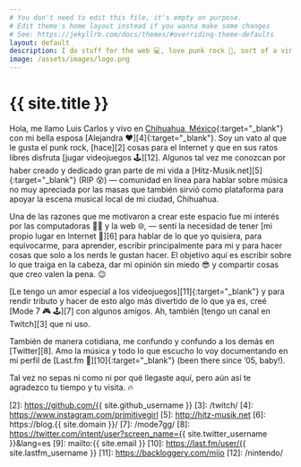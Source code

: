 ```yaml
---
# You don't need to edit this file, it's empty on purpose.
# Edit theme's home layout instead if you wanna make some changes
# See: https://jekyllrb.com/docs/themes/#overriding-theme-defaults
layout: default
description: I do stuff for the web 💻, love punk rock 🤘, sort of a vinyl junkie 🎧 and a Nintendo freak 🕹 since 1990. Probably better than you at Mario Kart 🏁.
image: /assets/images/logo.png
---
```


<h1 class="text-center">{{ site.title }}</h1>

<span class="first-letter">H</span>ola, me llamo Luis Carlos y vivo en [Chihuahua, México][1]{:target="_blank"} con mi bella esposa [Alejandra ❤️][4]{:target="_blank"}. Soy un vato al que le gusta el punk rock, [hace][2] cosas para el Internet y que en sus ratos libres disfruta [jugar videojuegos 🕹️][12]. Algunos tal vez me conozcan por haber creado y dedicado gran parte de mi vida a [Hitz-Musik.net][5]{:target="_blank"} (RIP 😵) ― comunidad en línea para hablar sobre música no muy apreciada por las masas que también sirvió como plataforma para apoyar la escena musical local de mi ciudad, Chihuahua.

Una de las razones que me motivaron a crear este espacio fue mi interés por las computadoras 👨‍💻 y la web 🌐, ― sentí la necesidad de tener [mi propio lugar en Internet 🔖][6] para hablar de lo que yo quisiera, para equivocarme, para aprender, escribir principalmente para mi y para hacer cosas que solo a los nerds le gustan hacer. El objetivo aquí es escribir sobre lo que traiga en la cabeza, dar mi opinión sin miedo 😎 y compartir cosas que creo valen la pena. 😉

[Le tengo un amor especial a los videojuegos][11]{:target="_blank"} y para rendir tributo y hacer de esto algo más divertido de lo que ya es, creé [Mode 7 🎮 🕹️][7] con algunos amigos. Ah, también [tengo un canal en Twitch][3] que ni uso.

También de manera cotidiana, me confundo y confundo a los demás en [Twitter][8]. Amo la música y todo lo que escucho lo voy documentando en mi perfil de [Last.fm 🎵][10]{:target="_blank"} (been there since &rsquo;05, baby!).

Tal vez no sepas ni como ni por qué llegaste aquí, pero aún así te agradezco tu tiempo y tu visita. 🔥

[1]: https://es.wikipedia.org/wiki/Chihuahua_(Chihuahua)
[2]: https://github.com/{{ site.github_username }}
[3]: /twitch/
[4]: https://www.instagram.com/primitivegirl
[5]: http://hitz-musik.net
[6]: https://blog.{{ site.domain }}/
[7]: /mode7gg/
[8]: https://twitter.com/intent/user?screen_name={{ site.twitter_username }}&lang=es
[9]: mailto:{{ site.email }}
[10]: https://last.fm/user/{{ site.lastfm_username }}
[11]: https://backloggery.com/mijo
[12]: /nintendo/